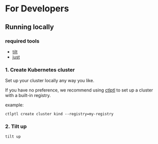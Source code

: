 # For Developers

## Running locally

### required tools

- [tilt](https://github.com/tilt-dev/tilt)
- [just](https://github.com/casey/just)

### 1. Create Kubernetes cluster

Set up your cluster locally any way you like.

If you have no preference, we recommend using [ctlptl](https://github.com/tilt-dev/ctlptl) to set up a cluster with a built-in registry.

example:

```
ctlptl create cluster kind --registry=my-registry
```

### 2. Tilt up

```
tilt up
```
